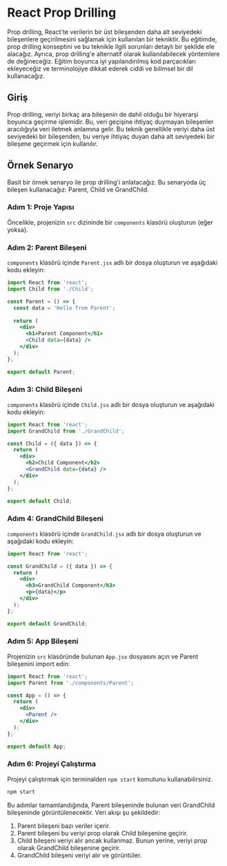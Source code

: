 # React Prop Drilling

Prop drilling, React'te verilerin bir üst bileşenden daha alt seviyedeki bileşenlere geçirilmesini sağlamak için kullanılan bir tekniktir. Bu eğitimde, prop drilling konseptini ve bu teknikle ilgili sorunları detaylı bir şekilde ele alacağız. Ayrıca, prop drilling'e alternatif olarak kullanılabilecek yöntemlere de değineceğiz. Eğitim boyunca iyi yapılandırılmış kod parçacıkları ekleyeceğiz ve terminolojiye dikkat ederek ciddi ve bilimsel bir dil kullanacağız.

## Giriş

Prop drilling, veriyi birkaç ara bileşenin de dahil olduğu bir hiyerarşi boyunca geçirme işlemidir. Bu, veri geçişine ihtiyaç duymayan bileşenler aracılığıyla veri iletmek anlamına gelir. Bu teknik genellikle veriyi daha üst seviyedeki bir bileşenden, bu veriye ihtiyaç duyan daha alt seviyedeki bir bileşene geçirmek için kullanılır.

## Örnek Senaryo

Basit bir örnek senaryo ile prop drilling'i anlatacağız. Bu senaryoda üç bileşen kullanacağız: Parent, Child ve GrandChild.

### Adım 1: Proje Yapısı

Öncelikle, projenizin `src` dizininde bir `components` klasörü oluşturun (eğer yoksa).

### Adım 2: Parent Bileşeni

`components` klasörü içinde `Parent.jsx` adlı bir dosya oluşturun ve aşağıdaki kodu ekleyin:

```jsx
import React from 'react';
import Child from './Child';

const Parent = () => {
  const data = 'Hello from Parent';
  
  return (
    <div>
      <h1>Parent Component</h1>
      <Child data={data} />
    </div>
  );
};

export default Parent;
```

### Adım 3: Child Bileşeni

`components` klasörü içinde `Child.jsx` adlı bir dosya oluşturun ve aşağıdaki kodu ekleyin:

```jsx
import React from 'react';
import GrandChild from './GrandChild';

const Child = ({ data }) => {
  return (
    <div>
      <h2>Child Component</h2>
      <GrandChild data={data} />
    </div>
  );
};

export default Child;
```

### Adım 4: GrandChild Bileşeni

`components` klasörü içinde `GrandChild.jsx` adlı bir dosya oluşturun ve aşağıdaki kodu ekleyin:

```jsx
import React from 'react';

const GrandChild = ({ data }) => {
  return (
    <div>
      <h3>GrandChild Component</h3>
      <p>{data}</p>
    </div>
  );
};

export default GrandChild;
```

### Adım 5: App Bileşeni

Projenizin `src` klasöründe bulunan `App.jsx` dosyasını açın ve Parent bileşenini import edin:

```jsx
import React from 'react';
import Parent from './components/Parent';

const App = () => {
  return (
    <div>
      <Parent />
    </div>
  );
};

export default App;
```

### Adım 6: Projeyi Çalıştırma

Projeyi çalıştırmak için terminalden `npm start` komutunu kullanabilirsiniz.

```sh
npm start
```

Bu adımlar tamamlandığında, Parent bileşeninde bulunan veri GrandChild bileşeninde görüntülenecektir. Veri akışı şu şekildedir:

1. Parent bileşeni bazı veriler içerir.
2. Parent bileşeni bu veriyi prop olarak Child bileşenine geçirir.
3. Child bileşeni veriyi alır ancak kullanmaz. Bunun yerine, veriyi prop olarak GrandChild bileşenine geçirir.
4. GrandChild bileşeni veriyi alır ve görüntüler.


